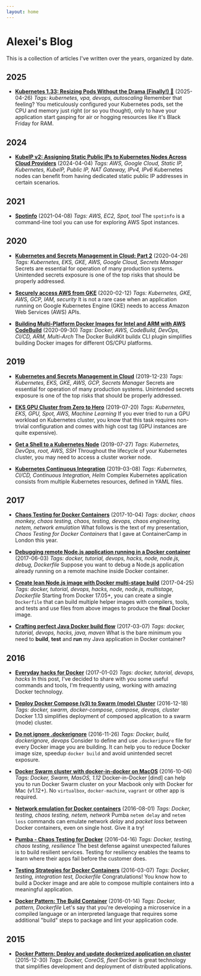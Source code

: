 ```yaml
---
layout: home
---
```

# Alexei's Blog

This is a collection of articles I've written over the years, organized by date.

## 2025
- **[Kubernetes 1.33: Resizing Pods Without the Drama (Finally!) 🎉](/pod_resize_in_place.md)** (2025-04-26)
  *Tags: kubernetes, vpa, devops, autoscaling*
  Remember that feeling? You meticulously configured your Kubernetes pods, set the CPU and memory just right (or so you thought), only to have your application start gasping for air or hogging resources like it's Black Friday for RAM.

## 2024
- **[KubeIP v2: Assigning Static Public IPs to Kubernetes Nodes Across Cloud Providers](/kubeip_v2.md)** (2024-04-04)
  *Tags: AWS, Google Cloud, Static IP, Kubernetes, KubeIP, Public IP, NAT Gateway, IPv4, IPv6*
  Kubernetes nodes can benefit from having dedicated static public IP addresses in certain scenarios.

## 2021
- **[Spotinfo](/spotinfo.md)** (2021-04-08)
  *Tags: AWS, EC2, Spot, tool*
  The `spotinfo` is a command-line tool you can use for exploring AWS Spot instances.

## 2020
- **[Kubernetes and Secrets Management in Cloud: Part 2](/kube_secrets-init.md)** (2020-04-26)
  *Tags: Kubernetes, EKS, GKE, AWS, Google Cloud, Secrets Manager*
  Secrets are essential for operation of many production systems. Unintended secrets exposure is one of the top risks that should be properly addressed.

- **[Securely access AWS from GKE](/gke_aws_access.md)** (2020-02-12)
  *Tags: Kubernetes, GKE, AWS, GCP, IAM, security*
  It is not a rare case when an application running on Google Kubernetes Engine (GKE) needs to access Amazon Web Services (AWS) APIs.

- **[Building Multi-Platform Docker Images for Intel and ARM with AWS CodeBuild](/docker_multi_arch_aws.md)** (2020-09-30)
  *Tags: Docker, AWS, CodeBuild, DevOps, CI/CD, ARM, Multi-Arch*
  The Docker BuildKit buildx CLI plugin simplifies building Docker images for different OS/CPU platforms.

## 2019
- **[Kubernetes and Secrets Management in Cloud](/secrets-init.md)** (2019-12-23)
  *Tags: Kubernetes, EKS, GKE, AWS, GCP, Secrets Manager*
  Secrets are essential for operation of many production systems. Unintended secrets exposure is one of the top risks that should be properly addressed.

- **[EKS GPU Cluster from Zero to Hero](/eks_gpu_spot.md)** (2019-07-20)
  *Tags: Kubernetes, EKS, GPU, Spot, AWS, Machine Learning*
  If you ever tried to run a GPU workload on Kubernetes cluster, you know that this task requires non-trivial configuration and comes with high cost tag (GPU instances are quite expensive).

- **[Get a Shell to a Kubernetes Node](/k8s_node_shell.md)** (2019-07-27)
  *Tags: Kubernetes, DevOps, root, AWS, SSH*
  Throughout the lifecycle of your Kubernetes cluster, you may need to access a cluster worker node.

- **[Kubernetes Continuous Integration](/kubernetes_continuous_integration.md)** (2019-03-08)
  *Tags: Kubernetes, CI/CD, Continuous Integration, Helm*
  Complex Kubernetes application consists from multiple Kubernetes resources, defined in YAML files.

## 2017
- **[Chaos Testing for Docker Containers](/pumba_containercamp.md)** (2017-10-04)
  *Tags: docker, chaos monkey, chaos testing, chaos, testing, devops, chaos engineering, netem, network emulation*
  What follows is the text of my presentation, *Chaos Testing for Docker Containers* that I gave at ContainerCamp in London this year.

- **[Debugging remote Node.js application running in a Docker container](/debug_node_in_docker.md)** (2017-06-03)
  *Tags: docker, tutorial, devops, hacks, node, node.js, debug, Dockerfile*
  Suppose you want to debug a Node.js application already running on a remote machine inside Docker container.

- **[Create lean Node.js image with Docker multi-stage build](/node_docker_multistage.md)** (2017-04-25)
  *Tags: docker, tutorial, devops, hacks, node, node.js, multistage, Dockerfile*
  Starting from Docker 17.05+, you can create a single `Dockerfile` that can build multiple helper images with compilers, tools, and tests and use files from above images to produce the **final** Docker image.

- **[Crafting perfect Java Docker build flow](/perfect_docker_java.md)** (2017-03-07)
  *Tags: docker, tutorial, devops, hacks, java, maven*
  What is the bare minimum you need to **build**, **test** and **run** my Java application in Docker container?

## 2016
- **[Everyday hacks for Docker](/everyday_hacks.md)** (2017-01-02)
  *Tags: docker, tutorial, devops, hacks*
  In this post, I've decided to share with you some useful commands and tools, I'm frequently using, working with amazing Docker technology.

- **[Deploy Docker Compose (v3) to Swarm (mode) Cluster](/composev3_swarm.md)** (2016-12-18)
  *Tags: docker, swarm, docker-compose, compose, devops, cluster*
  Docker 1.13 simplifies deployment of composed application to a swarm (mode) cluster.

- **[Do not ignore .dockerignore](/donot_ignore_dockerignore.md)** (2016-11-26)
  *Tags: Docker, build, dockerignore, devops*
  Consider to define and use `.dockerignore` file for every Docker image you are building. It can help you to reduce Docker image size, speedup `docker build` and avoid unintended secret exposure.

- **[Docker Swarm cluster with docker-in-docker on MacOS](/swarm_dind.md)** (2016-10-06)
  *Tags: Docker, Swarm, MasOS, 1.12*
  Docker-in-Docker [dind] can help you to run Docker Swarm cluster on your Macbook only with Docker for Mac (v1.12+). No `virtualbox`, `docker-machine`, `vagrant` or other app is required.

- **[Network emulation for Docker containers](/pumba_docker_netem.md)** (2016-08-01)
  *Tags: Docker, testing, chaos testing, netem, network*
  Pumba `netem delay` and `netem loss` commands can emulate network *delay* and *packet loss* between Docker containers, even on single host. Give it a try!

- **[Pumba - Chaos Testing for Docker](/pumba_docker_chaos_testing.md)** (2016-04-16)
  *Tags: Docker, testing, chaos testing, resilience*
  The best defense against unexpected failures is to build resilient services. Testing for resiliency enables the teams to learn where their apps fail before the customer does.

- **[Testing Strategies for Docker Containers](/docker_testing.md)** (2016-03-07)
  *Tags: Docker, testing, integration test, Dockerfile*
  Congratulations! You know how to build a Docker image and are able to compose multiple containers into a meaningful application.

- **[Docker Pattern: The Build Container](/docker_builder_pattern.md)** (2016-01-14)
  *Tags: Docker, pattern, Dockerfile*
  Let's say that you're developing a microservice in a compiled language or an interpreted language that requires some additional "build" steps to package and lint your application code.

## 2015
- **[Docker Pattern: Deploy and update dockerized application on cluster](/docker_cd_cluster.md)** (2015-12-30)
  *Tags: Docker, CoreOS, fleet*
  Docker is great technology that simplifies development and deployment of distributed applications.
